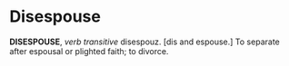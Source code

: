 # Disespouse

**DISESPOUSE**, _verb transitive_ disespouz. \[dis and espouse.\] To separate after espousal or plighted faith; to divorce.